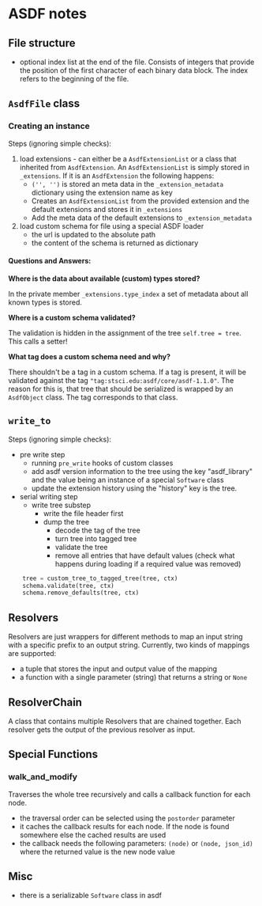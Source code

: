 # ASDF notes

## File structure

- optional index list at the end of the file. Consists of integers that provide the position of the first character of 
each binary data block. The index refers to the beginning of the file.

## `AsdfFile` class

### Creating an instance
Steps (ignoring simple checks):
1. load extensions - can either be a `AsdfExtensionList` or a class that inherited from `AsdfExtension`. An 
`AsdfExtensionList` is simply stored in `_extensions`. If it is an `AsdfExtension` the following happens:
    - `('', '')` is stored an meta data in the `_extension_metadata` dictionary using the extension name as key
    - Creates an `AsdfExtensionList` from the provided extension and the default extensions and stores it in 
    `_extensions`
    - Add the meta data of the default extensions to `_extension_metadata`
2. load custom schema for file using a special ASDF loader
    - the url is updated to the absolute path
    - the content of the schema is returned as dictionary
    
#### Questions and Answers:

**Where is the data about available (custom) types stored?**

In the private member `_extensions.type_index` a set of metadata about all known types is stored.

**Where is a custom schema validated?**

The validation is hidden in the assignment of the tree `self.tree = tree`. This calls a setter!

**What tag does a custom schema need and why?**

There shouldn't be a tag in a custom schema. If a tag is present, it will be validated against the tag
`"tag:stsci.edu:asdf/core/asdf-1.1.0"`. The reason for this is, that tree that should be serialized is wrapped by an
`AsdfObject` class. The tag corresponds to that class.



## `write_to`

Steps (ignoring simple checks):
- pre write step 
    - running `pre_write` hooks of custom classes
    - add asdf version information to the tree using the key "asdf_library" and the value being an instance of a 
    special `Software` class
    - update the extension history using the "history" key is the tree.
- serial writing step
    - write tree substep
        - write the file header first
        - dump the tree
            - decode the tag of the tree
            - turn tree into tagged tree
            - validate the tree
            - remove all entries that have default values (check what happens during loading if a required value was removed)
        
~~~ python
    tree = custom_tree_to_tagged_tree(tree, ctx)
    schema.validate(tree, ctx)
    schema.remove_defaults(tree, ctx)
~~~

## Resolvers

Resolvers are just wrappers for different methods to map an input string with a specific prefix 
to an output string. Currently, two kinds of mappings are supported:
- a tuple that stores the input and output value of the mapping
- a function with a single parameter (string) that returns a string or `None`

## ResolverChain

A class that contains multiple Resolvers that are chained together. Each resolver gets the output of the previous
resolver as input.


## Special Functions

### walk_and_modify

Traverses the whole tree recursively and calls a callback function for each node.
- the traversal order can be selected using the `postorder` parameter
- it caches the callback results for each node. If the node is found somewhere else the cached results are used
- the callback needs the following parameters: `(node)` or `(node, json_id)` where the returned value is the new 
node value



## Misc

- there is a serializable `Software` class in asdf